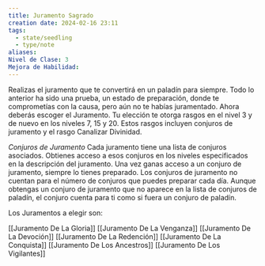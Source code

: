 ```yaml
---
title: Juramento Sagrado
creation date: 2024-02-16 23:11
tags:
  - state/seedling
  - type/note
aliases: 
Nivel de Clase: 3
Mejora de Habilidad:
---
```

Realizas el juramento que te convertirá en un paladín para siempre. Todo lo anterior ha sido una
prueba, un estado de preparación, donde te comprometías con la causa, pero aún no te habías
juramentado. Ahora deberás escoger el Juramento.
Tu elección te otorga rasgos en el nivel 3 y de nuevo en los niveles 7, 15 y 20. Estos rasgos incluyen conjuros de juramento y el rasgo Canalizar Divinidad.

*Conjuros de Juramento*
Cada juramento tiene una lista de conjuros asociados. Obtienes acceso a esos conjuros en los niveles especificados en la descripción del juramento. Una vez ganas acceso a un conjuro de juramento, siempre lo tienes preparado. Los conjuros de juramento no cuentan para el número de conjuros que puedes preparar cada día.
Aunque obtengas un conjuro de juramento que no aparece en la lista de conjuros de paladín, el
conjuro cuenta para ti como si fuera un conjuro de paladín.


Los Juramentos a elegir son:

[[Juramento De La Gloria]]
[[Juramento De La Venganza]]
[[Juramento De La Devoción]]
[[Juramento De La Redención]]
[[Juramento De La Conquista]]
[[Juramento De Los Ancestros]]
[[Juramento De Los Vigilantes]]


